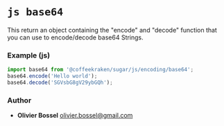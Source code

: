

<!-- @namespace    sugar.js.encoding -->
<!-- @name    base64 -->

# ```js base64 ```


This return an object containing the "encode" and "decode" function that you can use
to encode/decode base64 Strings.


### Example (js)

```js
import base64 from '@coffeekraken/sugar/js/encoding/base64';
base64.encode('Hello world');
base64.decode('SGVsbG8gV29ybGQh');
```


### Author
- **Olivier Bossel** <a href="mailto:olivier.bossel@gmail.com">olivier.bossel@gmail.com</a> 

